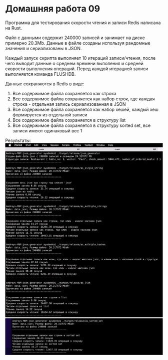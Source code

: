 # Домашняя работа 09

Программа для тестирования скорости чтения и записи Redis написана на Rust.

Файл с данными содержит 240000 записей и занимает на диске примерно 20.3Mb.
Данные в файле созданы используя рандомные значения и сериализованы в JSON.

Каждый запуск скрипта выполняет 10 итераций записи/чтения, после чего выводит данные о среднем времени выполения и средней скорости выполнения операций. Перед каждой итерацией записи выполняется команда FLUSHDB.

Данные сохраняются в Redis в виде:
1. Все содержимое файла сохраняется как строка
2. Все содержимое файла сохраняется как набор строк, где каждая строка - отдельная запись сериализованная в JSON
3. Все содержимое файла сохраняется как набор хешей, каждый хеш формируется из отдельной записи
4. Все содержимое файла сохраняется в структуру list
5. Все содержимое файла сохраняется в структуру sorted set, все записи имеют одинаковый вес 1

Результаты:   
![image1](/images/image1.png)   
![image2](/images/image2.png)
